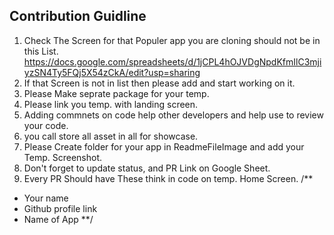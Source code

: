 
## Contribution Guidline
1. Check The Screen for that Populer app you are cloning should not be in this List.
    https://docs.google.com/spreadsheets/d/1jCPL4hOJVDgNpdKfmIlC3mjiyzSN4Ty5FQj5X54zCkA/edit?usp=sharing
2. If that Screen is not in list then please add and start working on it.
2. Please Make seprate package for your temp.
3. Please link you temp. with landing screen.
4. Adding commnets on code help other developers and help use to review your code.
5. you call store all asset in all for showcase.
6. Please Create folder for your app in ReadmeFileImage and add your Temp. Screenshot.
9. Don't forget to update status, and PR Link on Google Sheet.
10. Every PR Should have These think in code on temp. Home Screen.
/**
* Your name
* Github profile link
* Name of App
**/
